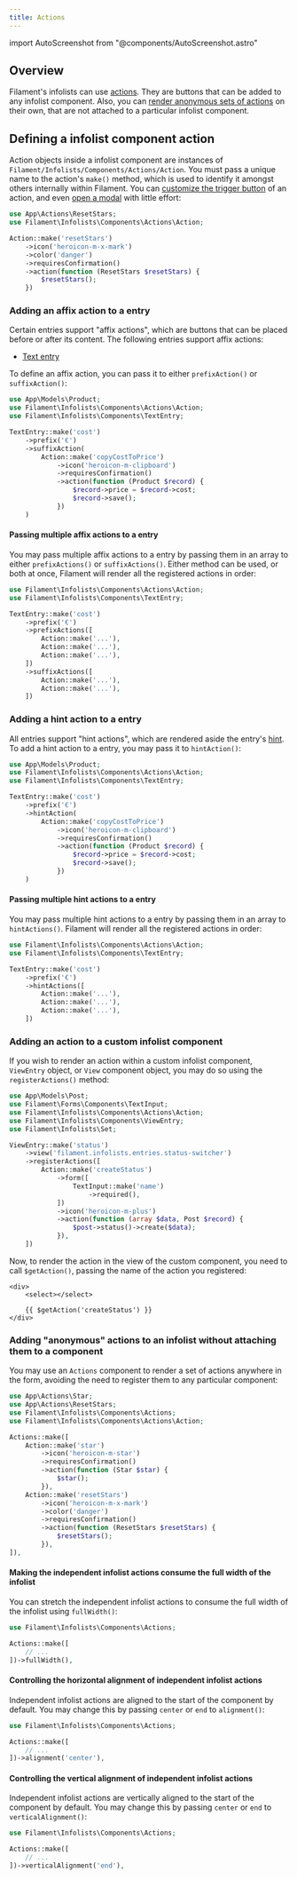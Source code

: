 ```yaml
---
title: Actions
---
```

import AutoScreenshot from "@components/AutoScreenshot.astro"

## Overview

Filament's infolists can use [actions](../actions). They are buttons that can be added to any infolist component. Also, you can [render anonymous sets of actions](#adding-anonymous-actions-to-an-infolist-without-attaching-them-to-a-component) on their own, that are not attached to a particular infolist component.

## Defining a infolist component action

Action objects inside a infolist component are instances of `Filament/Infolists/Components/Actions/Action`. You must pass a unique name to the action's `make()` method, which is used to identify it amongst others internally within Filament. You can [customize the trigger button](../actions/trigger-button) of an action, and even [open a modal](../actions/modals) with little effort:

```php
use App\Actions\ResetStars;
use Filament\Infolists\Components\Actions\Action;

Action::make('resetStars')
    ->icon('heroicon-m-x-mark')
    ->color('danger')
    ->requiresConfirmation()
    ->action(function (ResetStars $resetStars) {
        $resetStars();
    })
```

### Adding an affix action to a entry

Certain entries support "affix actions", which are buttons that can be placed before or after its content. The following entries support affix actions:

- [Text entry](entries/text-entry)

To define an affix action, you can pass it to either `prefixAction()` or `suffixAction()`:

```php
use App\Models\Product;
use Filament\Infolists\Components\Actions\Action;
use Filament\Infolists\Components\TextEntry;

TextEntry::make('cost')
    ->prefix('€')
    ->suffixAction(
        Action::make('copyCostToPrice')
            ->icon('heroicon-m-clipboard')
            ->requiresConfirmation()
            ->action(function (Product $record) {
                $record->price = $record->cost;
                $record->save();
            })
    )
```

<AutoScreenshot name="infolists/entries/actions/suffix" alt="Text entry with suffix action" version="3.x" />

#### Passing multiple affix actions to a entry

You may pass multiple affix actions to a entry by passing them in an array to either `prefixActions()` or `suffixActions()`. Either method can be used, or both at once, Filament will render all the registered actions in order:

```php
use Filament\Infolists\Components\Actions\Action;
use Filament\Infolists\Components\TextEntry;

TextEntry::make('cost')
    ->prefix('€')
    ->prefixActions([
        Action::make('...'),
        Action::make('...'),
        Action::make('...'),
    ])
    ->suffixActions([
        Action::make('...'),
        Action::make('...'),
    ])
```

### Adding a hint action to a entry

All entries support "hint actions", which are rendered aside the entry's [hint](entries/getting-started#adding-a-hint-next-to-the-label). To add a hint action to a entry, you may pass it to `hintAction()`:

```php
use App\Models\Product;
use Filament\Infolists\Components\Actions\Action;
use Filament\Infolists\Components\TextEntry;

TextEntry::make('cost')
    ->prefix('€')
    ->hintAction(
        Action::make('copyCostToPrice')
            ->icon('heroicon-m-clipboard')
            ->requiresConfirmation()
            ->action(function (Product $record) {
                $record->price = $record->cost;
                $record->save();
            })
    )
```

<AutoScreenshot name="infolists/entries/actions/hint" alt="Text entry with hint action" version="3.x" />

#### Passing multiple hint actions to a entry

You may pass multiple hint actions to a entry by passing them in an array to `hintActions()`. Filament will render all the registered actions in order:

```php
use Filament\Infolists\Components\Actions\Action;
use Filament\Infolists\Components\TextEntry;

TextEntry::make('cost')
    ->prefix('€')
    ->hintActions([
        Action::make('...'),
        Action::make('...'),
        Action::make('...'),
    ])
```

### Adding an action to a custom infolist component

If you wish to render an action within a custom infolist component, `ViewEntry` object, or `View` component object, you may do so using the `registerActions()` method:

```php
use App\Models\Post;
use Filament\Forms\Components\TextInput;
use Filament\Infolists\Components\Actions\Action;
use Filament\Infolists\Components\ViewEntry;
use Filament\Infolists\Set;

ViewEntry::make('status')
    ->view('filament.infolists.entries.status-switcher')
    ->registerActions([
        Action::make('createStatus')
            ->form([
                TextInput::make('name')
                    ->required(),
            ])
            ->icon('heroicon-m-plus')
            ->action(function (array $data, Post $record) {
                $post->status()->create($data);
            }),
    ])
```

Now, to render the action in the view of the custom component, you need to call `$getAction()`, passing the name of the action you registered:

```blade
<div>
    <select></select>
    
    {{ $getAction('createStatus') }}
</div>
```

### Adding "anonymous" actions to an infolist without attaching them to a component

You may use an `Actions` component to render a set of actions anywhere in the form, avoiding the need to register them to any particular component:

```php
use App\Actions\Star;
use App\Actions\ResetStars;
use Filament\Infolists\Components\Actions;
use Filament\Infolists\Components\Actions\Action;

Actions::make([
    Action::make('star')
        ->icon('heroicon-m-star')
        ->requiresConfirmation()
        ->action(function (Star $star) {
            $star();
        }),
    Action::make('resetStars')
        ->icon('heroicon-m-x-mark')
        ->color('danger')
        ->requiresConfirmation()
        ->action(function (ResetStars $resetStars) {
            $resetStars();
        }),
]),
```

<AutoScreenshot name="infolists/layout/actions/anonymous/simple" alt="Anonymous actions" version="3.x" />

#### Making the independent infolist actions consume the full width of the infolist

You can stretch the independent infolist actions to consume the full width of the infolist using `fullWidth()`:

```php
use Filament\Infolists\Components\Actions;

Actions::make([
    // ...
])->fullWidth(),
```

<AutoScreenshot name="infolists/layout/actions/anonymous/full-width" alt="Anonymous actions consuming the full width" version="3.x" />

#### Controlling the horizontal alignment of independent infolist actions

Independent infolist actions are aligned to the start of the component by default. You may change this by passing `center` or `end` to `alignment()`:

```php
use Filament\Infolists\Components\Actions;

Actions::make([
    // ...
])->alignment('center'),
```

<AutoScreenshot name="infolists/layout/actions/anonymous/horizontally-aligned-center" alt="Anonymous actions horizontally aligned to the center" version="3.x" />

#### Controlling the vertical alignment of independent infolist actions

Independent infolist actions are vertically aligned to the start of the component by default. You may change this by passing `center` or `end` to `verticalAlignment()`:

```php
use Filament\Infolists\Components\Actions;

Actions::make([
    // ...
])->verticalAlignment('end'),
```

<AutoScreenshot name="infolists/layout/actions/anonymous/vertically-aligned-end" alt="Anonymous actions vertically aligned to the end" version="3.x" />
